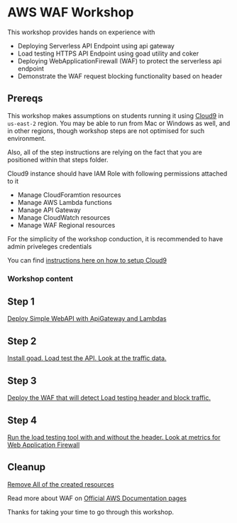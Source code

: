 # AWS WAF Workshop

This workshop provides hands on experience with
- Deploying Serverless API Endpoint using api gateway
- Load testing HTTPS API Endpoint using goad utility and coker
- Deploying WebApplicationFirewall (WAF) to protect the serverless api endpoint
- Demonstrate the WAF request blocking functionality based 
on header

## Prereqs


This workshop makes assumptions on students running it using [Cloud9](https://aws.amazon.com/cloud9/) in `us-east-2` region. You may be able to run from Mac
or Windows as well, and in other regions, though workshop steps are not optimised for such environment. 

Also, all of the step instructions are relying
on the fact that you are positioned within that steps
folder.

Cloud9 instance should have IAM Role with following permissions attached to it
 - Manage CloudForamtion resources
 - Manage AWS Lambda functions
 - Manage API Gateway
 - Manage CloudWatch resources
 - Manage WAF Regional resources

For the simplicity of the workshop conduction, it is 
recommended to have admin priveleges credentials

You can find [instructions here on how to setup Cloud9](cloud9.md)


### Workshop content

## Step 1 

[Deploy Simple WebAPI with ApiGateway and Lambdas](step1/README.md)

## Step 2

[Install goad. Load test the API. Look at the traffic data.](step2/README.md)

## Step 3

[Deploy the WAF that will detect Load testing header and block traffic.](step3/README.md)

## Step 4

[Run the load testing tool with and without the header. Look at metrics for Web Application Firewall](step4/README.md) 


## Cleanup

[Remove All of the created resources](cleanup.md)

Read more about WAF on [Official AWS Documentation pages](https://docs.aws.amazon.com/waf/latest/APIReference/Welcome.html)

Thanks for taking your time to go through this workshop. 